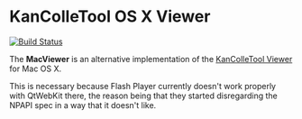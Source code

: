 KanColleTool OS X Viewer
========================

[![Build Status](https://travis-ci.org/KanColleTool/kct-macviewer.png?branch=master)](https://travis-ci.org/KanColleTool/kct-macviewer)

The **MacViewer** is an alternative implementation of the [KanColleTool Viewer](https://github.com/KanColleTool/kct-viewer) for Mac OS X.

This is necessary because Flash Player currently doesn't work properly with QtWebKit there, the reason being that they started disregarding the NPAPI spec in a way that it doesn't like.
